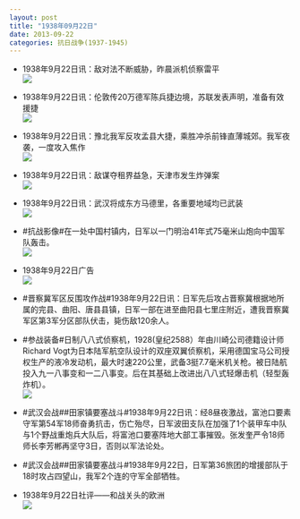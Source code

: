 ```yaml
---
layout: post
title: "1938年09月22日"
date: 2013-09-22
categories: 抗日战争(1937-1945)
---
```


<meta name="referrer" content="no-referrer" />

- 1938年9月22日讯：敌对法不断威胁，昨晨派机侦察雷平 <br/><img src="https://ww4.sinaimg.cn/large/aca367d8jw1e8vl01i2s6j20bc119783.jpg" />

- 1938年9月22日讯：伦敦传20万德军陈兵捷边境，苏联发表声明，准备有效援捷 <br/><img src="https://ww2.sinaimg.cn/large/aca367d8jw1e8vj9f395fj208s0lf3zx.jpg" />

- 1938年9月22日讯：豫北我军反攻孟县大捷，乘胜冲杀前锋直薄城郊。我军夜袭，一度攻入焦作 <br/><img src="https://ww2.sinaimg.cn/large/aca367d8jw1e8vfslkw8yj209d0tujtn.jpg" />

- 1938年9月22日讯：敌谋夺租界益急，天津市发生炸弹案 <br/><img src="https://ww1.sinaimg.cn/large/aca367d8jw1e8ve259zqdj207i0pjmyl.jpg" />

- 1938年9月22日讯：武汉将成东方马德里，各重要地域均已武装 <br/><img src="https://ww4.sinaimg.cn/large/aca367d8jw1e8vcbqdlohj209m0o20uh.jpg" />

- #抗战影像#在一处中国村镇内，日军以一门明治41年式75毫米山炮向中国军队轰击。 <br/><img src="https://ww3.sinaimg.cn/large/aca367d8jw1e8vabhc6gsj20i00ic41r.jpg" />

- 1938年9月22日广告 <br/><img src="https://ww2.sinaimg.cn/large/aca367d8jw1e8v76v7e40j20761210uk.jpg" />

- #晋察冀军区反围攻作战#1938年9月22日讯：日军先后攻占晋察冀根据地所属的完县、曲阳、唐县县镇，日军一部在进至曲阳县七里庄附近，遭我晋察冀军区第3军分区部队伏击，毙伤敌120余人。 

- #参战装备#日制八八式侦察机，1928(皇纪2588）年由川崎公司德籍设计师Richard Vogt为日本陆军航空队设计的双座双翼侦察机，采用德国宝马公司授权生产的液冷发动机，最大时速220公里，武备3挺7.7毫米机关枪。被日陆航投入九一八事变和一二八事变。后在其基础上改进出八八式轻爆击机（轻型轰炸机）。  <br/><img src="https://ww3.sinaimg.cn/large/aca367d8jw1e8v1n3mpydj20c10qs401.jpg" />

- #武汉会战##田家镇要塞战斗#1938年9月22日讯：经8昼夜激战，富池口要素守军第54军18师奋勇抗击，伤亡殆尽，日军波田支队在加强了1个装甲车中队与1个野战重炮兵大队后，将富池口要塞阵地大部工事摧毁。张发奎严令18师师长李芳郴再坚守3日，否则以军法论处。 

- #武汉会战##田家镇要塞战斗#1938年9月22日，日军第36旅团的增援部队于18时攻占四望山，我军2个连的守军全部牺牲。 

- 1938年9月22日社评——和战关头的欧洲 <br/><img src="https://ww4.sinaimg.cn/large/aca367d8jw1e8uwpzx1trj20go106ag8.jpg" />

